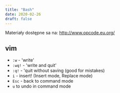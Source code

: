 ```yaml
---
title: "Bash"
date: 2020-02-26
draft: false
---
```



Materiały dostępne sa na:
<http://www.opcode.eu.org/>

<!-- W celu uruchomienia terminala można użyć skrótu klawiszowego `Ctrl+Alt+T`. -->

## vim

* `:w` - 'write'
* `:wq!` - 'write and quit'
* `:q!` - 'quit without saving (good for mistakes)
* `i` - insert! (Insert mode, Replace mode)
* `Esc` - back to command mode
* `u` to undo in command mode
  